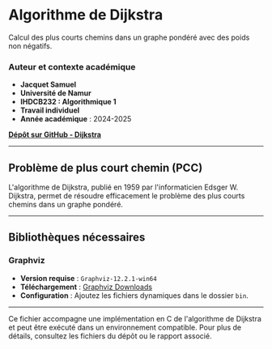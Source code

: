 # Algorithme de Dijkstra

Calcul des plus courts chemins dans un graphe pondéré avec des poids non négatifs.

### Auteur et contexte académique

- **Jacquet Samuel**  
- **Université de Namur**  
- **IHDCB232 : Algorithmique 1**  
- **Travail individuel**  
- **Année académique** : 2024-2025  

[**Dépôt sur GitHub - Dijkstra**](https://github.com/js202005082300/Dijkstra/tree/main)

---

## Problème de plus court chemin (PCC)

L'algorithme de Dijkstra, publié en 1959 par l'informaticien Edsger W. Dijkstra, permet de résoudre efficacement le problème des plus courts chemins dans un graphe pondéré. 

---

## Bibliothèques nécessaires

### Graphviz
- **Version requise** : `Graphviz-12.2.1-win64`
- **Téléchargement** : [Graphviz Downloads](https://graphviz.org/)
- **Configuration** : Ajoutez les fichiers dynamiques dans le dossier `bin`.

---

Ce fichier accompagne une implémentation en C de l'algorithme de Dijkstra et peut être exécuté dans un environnement compatible. Pour plus de détails, consultez les fichiers du dépôt ou le rapport associé.
